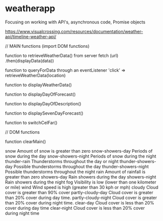 # weatherapp
Focusing on working with API's, asynchronous code, Promise objects

https://www.visualcrossing.com/resources/documentation/weather-api/timeline-weather-api/


// MAIN functions
(import DOM functions)

function to retrieveWeatherData() from server 
  fetch (url)
    .then(displayData(data))

function to queryForData through an eventListener
  'click' => retrieveWeatherData(location)

function to displayWeatherData()

function to displayDayOfForecast()

function to displayDayOfDescription()

function to displaySevenDayForecast()

function to switchCelFar()


// DOM functions

function clearMain()



snow	Amount of snow is greater than zero
snow-showers-day	Periods of snow during the day
snow-showers-night	Periods of snow during the night
thunder-rain	Thunderstorms throughout the day or night
thunder-showers-day	Possible thunderstorms throughout the day
thunder-showers-night	Possible thunderstorms throughout the night
rain	Amount of rainfall is greater than zero
showers-day	Rain showers during the day
showers-night	Rain showers during the night
fog	Visibility is low (lower than one kilometer or mile)
wind	Wind speed is high (greater than 30 kph or mph)
cloudy	Cloud cover is greater than 90% cover
partly-cloudy-day	Cloud cover is greater than 20% cover during day time.
partly-cloudy-night	Cloud cover is greater than 20% cover during night time.
clear-day	Cloud cover is less than 20% cover during day time
clear-night	Cloud cover is less than 20% cover during night time



